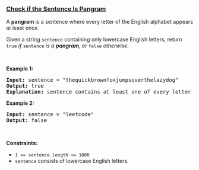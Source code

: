 ### [Check if the Sentence Is Pangram](https://leetcode.com/problems/check-if-the-sentence-is-pangram)

<p>A <strong>pangram</strong> is a sentence where every letter of the English alphabet appears at least once.</p>

<p>Given a string <code>sentence</code> containing only lowercase English letters, return<em> </em><code>true</code><em> if </em><code>sentence</code><em> is a <strong>pangram</strong>, or </em><code>false</code><em> otherwise.</em></p>

<p>&nbsp;</p>
<p><strong>Example 1:</strong></p>

<pre>
<strong>Input:</strong> sentence = &quot;thequickbrownfoxjumpsoverthelazydog&quot;
<strong>Output:</strong> true
<strong>Explanation:</strong> sentence contains at least one of every letter of the English alphabet.
</pre>

<p><strong>Example 2:</strong></p>

<pre>
<strong>Input:</strong> sentence = &quot;leetcode&quot;
<strong>Output:</strong> false
</pre>

<p>&nbsp;</p>
<p><strong>Constraints:</strong></p>

<ul>
	<li><code>1 &lt;= sentence.length &lt;= 1000</code></li>
	<li><code>sentence</code> consists of lowercase English letters.</li>
</ul>
